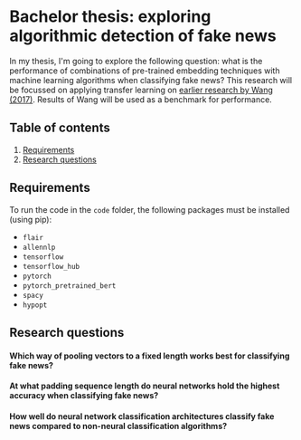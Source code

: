 # Bachelor thesis: exploring algorithmic detection of fake news
In my thesis, I'm going to explore the following question: what is the performance of combinations of pre-trained embedding techniques with machine learning algorithms when classifying fake news?
This research will be focussed on applying transfer learning on [earlier research by Wang (2017)](https://arxiv.org/abs/1705.00648). Results of Wang will be used as a benchmark for performance. 

## Table of contents
1. [Requirements](#requirements)
2. [Research questions](#rq)

<a name="requirements"/>

## Requirements
To run the code in the `code` folder, the following packages must be installed (using pip):
- `flair`
- `allennlp`
- `tensorflow`
- `tensorflow_hub`
- `pytorch`
- `pytorch_pretrained_bert`
- `spacy`
- `hypopt`

<a name="rq"/>

## Research questions
#### Which way of pooling vectors to a fixed length works best for classifying fake news?
#### At what padding sequence length do neural networks hold the highest accuracy when classifying fake news?
#### How well do neural network classification architectures classify fake news compared to non-neural classification algorithms?